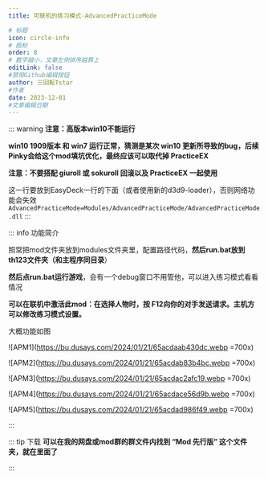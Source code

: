 ```yaml
---
title: 可联机的练习模式-AdvancedPracticeMode

# 标题
icon: circle-info
# 图标
order: 8
# 数字越小，文章左侧排序越靠上
editLink: false
#禁用Github编辑按钮
author: 三回転Tstar
#作者
date: 2023-12-01
#文章编辑日期
---
```



::: warning
**注意：高版本win10不能运行**

**win10 1909版本 和 win7 运行正常，猜测是某次 win10 更新所导致的bug，后续Pinky会给这个mod填坑优化，最终应该可以取代掉 PracticeEX**

**注意：不要搭配 giuroll 或 sokuroll 回滚以及 PracticeEX 一起使用**

这一行要放到EasyDeck一行的下面（或者使用新的d3d9-loader），否则网络功能会失效
`AdvancedPracticeMode=Modules/AdvancedPracticeMode/AdvancedPracticeMode.dll`
:::

::: info 功能简介

照常把mod文件夹放到modules文件夹里，配置路径代码，**然后run.bat放到th123文件夹（和主程序同目录**）

**然后点run.bat运行游戏**，会有一个debug窗口不用管他，可以进入练习模式看看情况

**可以在联机中激活此mod：在选择人物时，按 F12向你的对手发送请求。主机方可以修改练习模式设置。**

大概功能如图

![APM1](https://bu.dusays.com/2024/01/21/65acdaab430dc.webp =700x)

![APM2](https://bu.dusays.com/2024/01/21/65acdab83b4bc.webp =700x)

![APM3](https://bu.dusays.com/2024/01/21/65acdac2afc19.webp =700x)

![APM4](https://bu.dusays.com/2024/01/21/65acdace56d9b.webp =700x)

![APM5](https://bu.dusays.com/2024/01/21/65acdad986f49.webp =700x)

::: 

::: tip 下载
**可以在我的网盘或mod群的群文件内找到 “Mod 先行版” 这个文件夹，就在里面了**

:::
